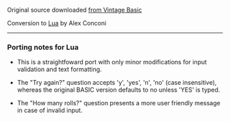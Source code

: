 Original source downloaded [from Vintage Basic](http://www.vintage-basic.net/games.html)

Conversion to [Lua](https://www.lua.org/) by Alex Conconi

---

### Porting notes for Lua

- This is a straightfoward port with only minor modifications for input
validation and text formatting.

- The "Try again?" question accepts 'y', 'yes', 'n', 'no' (case insensitive),
whereas the original BASIC version defaults to no unless 'YES' is typed.

- The "How many rolls?" question presents a more user friendly message
in case of invalid input.
